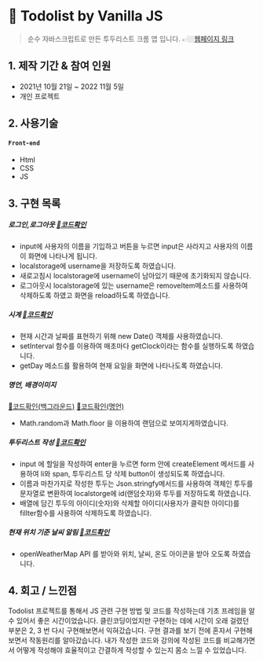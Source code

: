 #  :pushpin: Todolist by Vanilla JS
> 순수 자바스크립트로 만든 투두리스트 크롬 앱 입니다.
> 👉🏼[웹페이지 링크](https://wlals2997.github.io/mytodo/)

## 1. 제작 기간 & 참여 인원
- 2021년 10월 21일 ~ 2022 11월 5일
- 개인 프로젝트


## 2. 사용기술
#### `Front-end`
- Html
- CSS
- JS


## 3. 구현 목록
##### 로그인,로그아웃 [:pushpin:코드확인](https://github.com/wlals2997/MyTODO/blob/72cdb8a6fe82436a94177204d3d4d3ca87df55cb/js/greetings.js#L10)
* input에 사용자의 이름을 기입하고 버튼을 누르면 input은 사라지고 사용자의 이름이 화면에 나타나게 됩니다.
* localstorage에 username을 저장하도록 하였습니다.
* 새로고침시 localstorage에 username이 남아있기 때문에 초기화되지 않습니다.
* 로그아웃시 localstorage에 있는 username은 removeItem메소드를 사용하여 삭제하도록 하였고 화면을 reload하도록 하였습니다.

##### 시계 [:pushpin:코드확인](https://github.com/wlals2997/MyTODO/blob/72cdb8a6fe82436a94177204d3d4d3ca87df55cb/js/clock.js#L5)
- 현재 시간과 날짜를 표현하기 위해 new Date() 객체를 사용하였습니다.
- setInterval 함수를 이용하여 매초마다 getClock이라는 함수를 실행하도록 하였습니다.
- getDay 메소드를 활용하여 현재 요일을 화면에 나타나도록 하였습니다.

##### 명언, 배경이미지 
[:pushpin:코드확인(백그라운드)](https://github.com/wlals2997/MyTODO/blob/72cdb8a6fe82436a94177204d3d4d3ca87df55cb/js/background.js#L4)
[:pushpin:코드확인(명언)](https://github.com/wlals2997/MyTODO/blob/72cdb8a6fe82436a94177204d3d4d3ca87df55cb/js/quotes.js#L43)
- Math.random과 Math.floor  을 이용하여 랜덤으로 보여지게하였습니다.
##### 투두리스트 작성 [:pushpin:코드확인](https://github.com/wlals2997/MyTODO/blob/72cdb8a6fe82436a94177204d3d4d3ca87df55cb/js/todo.js#L14)
- input 에 할일을 작성하여 enter을 누르면 form 안에 createElement 메서드를 사용하여 li와 span, 투두리스트 당 삭제 button이 생성되도록 하였습니다.
- 이름과 마찬가지로 작성한 투두는  Json.stringfy메서드를 사용하여 객체인 투두를  문자열로 변환하여 localstorge에 id(랜덤숫자)와  투두를 저장하도록 하였습니다.
- 배열에 담긴 투두의 아이디(숫자)와 삭제할 아이디(사용자가 클릭한 아이디)를 fillter함수를 사용하여 삭제하도록 하였습니다.
##### 현재 위치 기준 날씨 알림 [:pushpin:코드확인](https://github.com/wlals2997/MyTODO/blob/72cdb8a6fe82436a94177204d3d4d3ca87df55cb/js/weather.js#L3)
- openWeatherMap API 를 받아와 위치, 날씨, 온도 아이콘을 받아 오도록 하였습니다.


## 4. 회고 / 느낀점
Todolist 프로젝트를 통해서 JS 관련 구현 방법 및 코드를 작성하는데 기초 프레임을 알 수 있어서 좋은 시간이었습니다. 클린코딩이었지만 구현하는 데에 시간이 오래 걸렸던 부분은 2, 3 번 다시 구현해보면서 익혀갔습니다. 구현 결과를 보기 전에 혼자서 구현해보면서 작동원리를 알아갔습니다. 내가 작성한 코드와 강의에 작성된 코드를 비교해가면서 어떻게 작성해야 효율적이고 간결하게 작성할 수 있는지 몸소 느낄 수 있었습니다.


